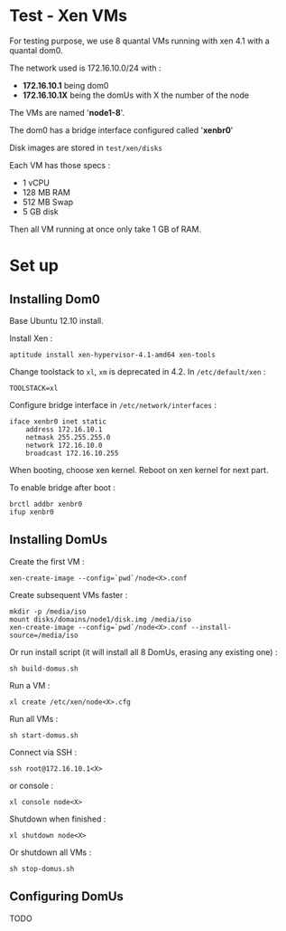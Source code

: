 Test - Xen VMs
==============

For testing purpose, we use 8 quantal VMs running with xen 4.1 with a quantal dom0.

The network used is 172.16.10.0/24 with :

* __172.16.10.1__ being dom0
* __172.16.10.1X__ being the domUs with X the number of the node

The VMs are named '__node1-8__'.

The dom0 has a bridge interface configured called '__xenbr0__'

Disk images are stored in `test/xen/disks`

Each VM has those specs :

* 1 vCPU
* 128 MB RAM
* 512 MB Swap
* 5 GB disk

Then all VM running at once only take 1 GB of RAM.


Set up
======

Installing Dom0
---------------

Base Ubuntu 12.10 install.

Install Xen :

	aptitude install xen-hypervisor-4.1-amd64 xen-tools

Change toolstack to `xl`, `xm` is deprecated in 4.2. In `/etc/default/xen` :

	TOOLSTACK=xl

Configure bridge interface in `/etc/network/interfaces` :

	iface xenbr0 inet static
		address 172.16.10.1
		netmask 255.255.255.0
		network 172.16.10.0
		broadcast 172.16.10.255

When booting, choose xen kernel. Reboot on xen kernel for next part.

To enable bridge after boot :

	brctl addbr xenbr0
	ifup xenbr0


Installing DomUs
----------------

Create the first VM :

	xen-create-image --config=`pwd`/node<X>.conf

Create subsequent VMs faster :

	mkdir -p /media/iso
	mount disks/domains/node1/disk.img /media/iso
	xen-create-image --config=`pwd`/node<X>.conf --install-source=/media/iso

Or run install script (it will install all 8 DomUs, erasing any existing one) :

	sh build-domus.sh

Run a VM :

	xl create /etc/xen/node<X>.cfg

Run all VMs :

	sh start-domus.sh

Connect via SSH :

	ssh root@172.16.10.1<X>

or console :

	xl console node<X>

Shutdown when finished :

	xl shutdown node<X>

Or shutdown all VMs :

	sh stop-domus.sh


Configuring DomUs
-----------------

TODO